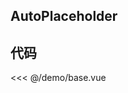 ## AutoPlaceholder

<script setup>
import AutoPlaceholder from './demo/autoPlaceholder.vue'
import { NMessageProvider } from 'naive-ui'
</script>

<ClientOnly>
<NMessageProvider>
<AutoPlaceholder />
</NMessageProvider>
</ClientOnly>

## 代码

<<< @/demo/base.vue
